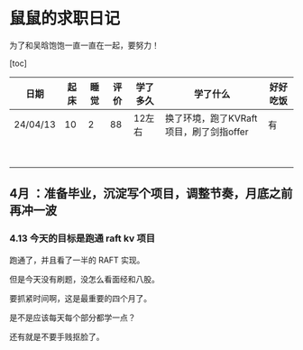 # 鼠鼠的求职日记

为了和吴晗饱饱一直一直在一起，要努力！

[toc]

| 日期     | 起床 | 睡觉 | 评价 | 学了多久 | 学了什么                                | 好好吃饭 |
| -------- | ---- | ---- | ---- | -------- | --------------------------------------- | -------- |
| 24/04/13 | 10   | 2    | 88   | 12左右   | 换了环境，跑了KVRaft项目，刷了剑指offer | 有       |
|          |      |      |      |          |                                         |          |
|          |      |      |      |          |                                         |          |
|          |      |      |      |          |                                         |          |
|          |      |      |      |          |                                         |          |
|          |      |      |      |          |                                         |          |
|          |      |      |      |          |                                         |          |
|          |      |      |      |          |                                         |          |
|          |      |      |      |          |                                         |          |

## 4月 ：准备毕业，沉淀写个项目，调整节奏，月底之前再冲一波

### 4.13 今天的目标是跑通 raft kv 项目

跑通了，并且看了一半的 RAFT 实现。

但是今天没有刷题，没怎么看面经和八股。

要抓紧时间啊，这是最重要的四个月了。

是不是应该每天每个部分都学一点？

还有就是不要手贱抠脸了。







